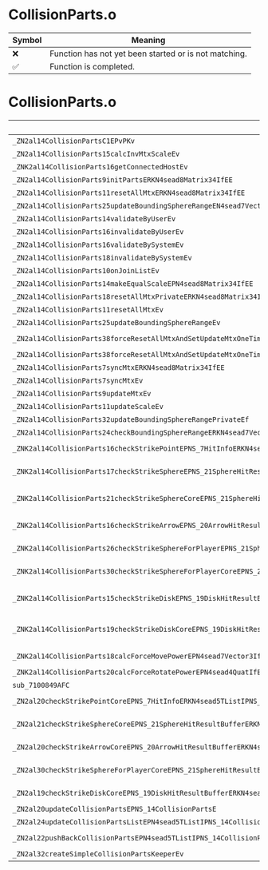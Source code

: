 # CollisionParts.o
| Symbol | Meaning 
| ------------- | ------------- 
| :x: | Function has not yet been started or is not matching. 
| :white_check_mark: | Function is completed. 


# CollisionParts.o
| Symbol (Mangled) | Symbol (Demangled) | Decompiled? |
| ------------- |  ------------- | ------------- |
| `_ZN2al14CollisionPartsC1EPvPKv` | `al::CollisionParts::CollisionParts(void *,void const*)` | :x: |
| `_ZN2al14CollisionParts15calcInvMtxScaleEv` | `al::CollisionParts::calcInvMtxScale(void)` | :x: |
| `_ZNK2al14CollisionParts16getConnectedHostEv` | `al::CollisionParts::getConnectedHost(void)const` | :x: |
| `_ZN2al14CollisionParts9initPartsERKN4sead8Matrix34IfEE` | `al::CollisionParts::initParts(sead::Matrix34<float> const&)` | :x: |
| `_ZN2al14CollisionParts11resetAllMtxERKN4sead8Matrix34IfEE` | `al::CollisionParts::resetAllMtx(sead::Matrix34<float> const&)` | :x: |
| `_ZN2al14CollisionParts25updateBoundingSphereRangeEN4sead7Vector3IfEE` | `al::CollisionParts::updateBoundingSphereRange(sead::Vector3<float>)` | :x: |
| `_ZN2al14CollisionParts14validateByUserEv` | `al::CollisionParts::validateByUser(void)` | :x: |
| `_ZN2al14CollisionParts16invalidateByUserEv` | `al::CollisionParts::invalidateByUser(void)` | :x: |
| `_ZN2al14CollisionParts16validateBySystemEv` | `al::CollisionParts::validateBySystem(void)` | :x: |
| `_ZN2al14CollisionParts18invalidateBySystemEv` | `al::CollisionParts::invalidateBySystem(void)` | :x: |
| `_ZN2al14CollisionParts10onJoinListEv` | `al::CollisionParts::onJoinList(void)` | :x: |
| `_ZN2al14CollisionParts14makeEqualScaleEPN4sead8Matrix34IfEE` | `al::CollisionParts::makeEqualScale(sead::Matrix34<float> *)` | :x: |
| `_ZN2al14CollisionParts18resetAllMtxPrivateERKN4sead8Matrix34IfEE` | `al::CollisionParts::resetAllMtxPrivate(sead::Matrix34<float> const&)` | :x: |
| `_ZN2al14CollisionParts11resetAllMtxEv` | `al::CollisionParts::resetAllMtx(void)` | :x: |
| `_ZN2al14CollisionParts25updateBoundingSphereRangeEv` | `al::CollisionParts::updateBoundingSphereRange(void)` | :x: |
| `_ZN2al14CollisionParts38forceResetAllMtxAndSetUpdateMtxOneTimeERKN4sead8Matrix34IfEE` | `al::CollisionParts::forceResetAllMtxAndSetUpdateMtxOneTime(sead::Matrix34<float> const&)` | :x: |
| `_ZN2al14CollisionParts38forceResetAllMtxAndSetUpdateMtxOneTimeEv` | `al::CollisionParts::forceResetAllMtxAndSetUpdateMtxOneTime(void)` | :x: |
| `_ZN2al14CollisionParts7syncMtxERKN4sead8Matrix34IfEE` | `al::CollisionParts::syncMtx(sead::Matrix34<float> const&)` | :x: |
| `_ZN2al14CollisionParts7syncMtxEv` | `al::CollisionParts::syncMtx(void)` | :x: |
| `_ZN2al14CollisionParts9updateMtxEv` | `al::CollisionParts::updateMtx(void)` | :x: |
| `_ZN2al14CollisionParts11updateScaleEv` | `al::CollisionParts::updateScale(void)` | :x: |
| `_ZN2al14CollisionParts32updateBoundingSphereRangePrivateEf` | `al::CollisionParts::updateBoundingSphereRangePrivate(float)` | :x: |
| `_ZN2al14CollisionParts24checkBoundingSphereRangeERKN4sead7Vector3IfEEf` | `al::CollisionParts::checkBoundingSphereRange(sead::Vector3<float> const&,float)` | :x: |
| `_ZNK2al14CollisionParts16checkStrikePointEPNS_7HitInfoERKN4sead7Vector3IfEEPKNS_18TriangleFilterBaseE` | `al::CollisionParts::checkStrikePoint(al::HitInfo *,sead::Vector3<float> const&,al::TriangleFilterBase const*)const` | :x: |
| `_ZNK2al14CollisionParts17checkStrikeSphereEPNS_21SphereHitResultBufferERKN4sead7Vector3IfEEfbS7_PKNS_18TriangleFilterBaseE` | `al::CollisionParts::checkStrikeSphere(al::SphereHitResultBuffer *,sead::Vector3<float> const&,float,bool,sead::Vector3<float> const&,al::TriangleFilterBase const*)const` | :x: |
| `_ZNK2al14CollisionParts21checkStrikeSphereCoreEPNS_21SphereHitResultBufferERKN4sead7Vector3IfEES7_S7_fPKNS_18TriangleFilterBaseE` | `al::CollisionParts::checkStrikeSphereCore(al::SphereHitResultBuffer *,sead::Vector3<float> const&,sead::Vector3<float> const&,sead::Vector3<float> const&,float,al::TriangleFilterBase const*)const` | :x: |
| `_ZNK2al14CollisionParts16checkStrikeArrowEPNS_20ArrowHitResultBufferERKN4sead7Vector3IfEES7_PKNS_18TriangleFilterBaseE` | `al::CollisionParts::checkStrikeArrow(al::ArrowHitResultBuffer *,sead::Vector3<float> const&,sead::Vector3<float> const&,al::TriangleFilterBase const*)const` | :x: |
| `_ZNK2al14CollisionParts26checkStrikeSphereForPlayerEPNS_21SphereHitResultBufferERKN4sead7Vector3IfEEfPKNS_18TriangleFilterBaseE` | `al::CollisionParts::checkStrikeSphereForPlayer(al::SphereHitResultBuffer *,sead::Vector3<float> const&,float,al::TriangleFilterBase const*)const` | :x: |
| `_ZNK2al14CollisionParts30checkStrikeSphereForPlayerCoreEPNS_21SphereHitResultBufferERKN4sead7Vector3IfEES7_S7_S7_fPKNS_18TriangleFilterBaseE` | `al::CollisionParts::checkStrikeSphereForPlayerCore(al::SphereHitResultBuffer *,sead::Vector3<float> const&,sead::Vector3<float> const&,sead::Vector3<float> const&,sead::Vector3<float> const&,float,al::TriangleFilterBase const*)const` | :x: |
| `_ZNK2al14CollisionParts15checkStrikeDiskEPNS_19DiskHitResultBufferERKN4sead7Vector3IfEEffS7_PKNS_18TriangleFilterBaseE` | `al::CollisionParts::checkStrikeDisk(al::DiskHitResultBuffer *,sead::Vector3<float> const&,float,float,sead::Vector3<float> const&,al::TriangleFilterBase const*)const` | :x: |
| `_ZNK2al14CollisionParts19checkStrikeDiskCoreEPNS_19DiskHitResultBufferERKN4sead7Vector3IfEES7_S7_ffS7_PKNS_18TriangleFilterBaseE` | `al::CollisionParts::checkStrikeDiskCore(al::DiskHitResultBuffer *,sead::Vector3<float> const&,sead::Vector3<float> const&,sead::Vector3<float> const&,float,float,sead::Vector3<float> const&,al::TriangleFilterBase const*)const` | :x: |
| `_ZNK2al14CollisionParts18calcForceMovePowerEPN4sead7Vector3IfEERKS3_` | `al::CollisionParts::calcForceMovePower(sead::Vector3<float> *,sead::Vector3<float> const&)const` | :x: |
| `_ZNK2al14CollisionParts20calcForceRotatePowerEPN4sead4QuatIfEE` | `al::CollisionParts::calcForceRotatePower(sead::Quat<float> *)const` | :x: |
| `sub_7100849AFC` | `` | :x: |
| `_ZN2al20checkStrikePointCoreEPNS_7HitInfoERKN4sead5TListIPNS_14CollisionPartsEEERKNS_22CollisionCheckInfoBaseE` | `al::checkStrikePointCore(al::HitInfo *,sead::TList<al::CollisionParts *> const&,al::CollisionCheckInfoBase const&)` | :x: |
| `_ZN2al21checkStrikeSphereCoreEPNS_21SphereHitResultBufferERKN4sead5TListIPNS_14CollisionPartsEEERKNS_15SphereCheckInfoEbRKNS2_7Vector3IfEE` | `al::checkStrikeSphereCore(al::SphereHitResultBuffer *,sead::TList<al::CollisionParts *> const&,al::SphereCheckInfo const&,bool,sead::Vector3<float> const&)` | :x: |
| `_ZN2al20checkStrikeArrowCoreEPNS_20ArrowHitResultBufferERKN4sead5TListIPNS_14CollisionPartsEEERKNS_14ArrowCheckInfoE` | `al::checkStrikeArrowCore(al::ArrowHitResultBuffer *,sead::TList<al::CollisionParts *> const&,al::ArrowCheckInfo const&)` | :x: |
| `_ZN2al30checkStrikeSphereForPlayerCoreEPNS_21SphereHitResultBufferERKN4sead5TListIPNS_14CollisionPartsEEERKNS_15SphereCheckInfoEbRKNS2_7Vector3IfEE` | `al::checkStrikeSphereForPlayerCore(al::SphereHitResultBuffer *,sead::TList<al::CollisionParts *> const&,al::SphereCheckInfo const&,bool,sead::Vector3<float> const&)` | :x: |
| `_ZN2al19checkStrikeDiskCoreEPNS_19DiskHitResultBufferERKN4sead5TListIPNS_14CollisionPartsEEERKNS_13DiskCheckInfoE` | `al::checkStrikeDiskCore(al::DiskHitResultBuffer *,sead::TList<al::CollisionParts *> const&,al::DiskCheckInfo const&)` | :x: |
| `_ZN2al20updateCollisionPartsEPNS_14CollisionPartsE` | `al::updateCollisionParts(al::CollisionParts *)` | :x: |
| `_ZN2al24updateCollisionPartsListEPN4sead5TListIPNS_14CollisionPartsEEE` | `al::updateCollisionPartsList(sead::TList<al::CollisionParts *> *)` | :x: |
| `_ZN2al22pushBackCollisionPartsEPN4sead5TListIPNS_14CollisionPartsEEES3_` | `al::pushBackCollisionParts(sead::TList<al::CollisionParts *> *,al::CollisionParts *)` | :x: |
| `_ZN2al32createSimpleCollisionPartsKeeperEv` | `al::createSimpleCollisionPartsKeeper(void)` | :x: |
